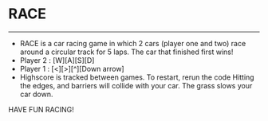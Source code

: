 # RACE
------------
- RACE is a car racing game in which 2 cars (player one and two) race around a circular track for 5 laps.  The car that finished first wins!
- Player 2 : [W][A][S][D]
- Player 1 : [<][>][^][Down arrow]
- Highscore is tracked between games.
To restart, rerun the code
Hitting the edges, and barriers will collide with your car.  The grass slows your car down.  

HAVE FUN RACING!
